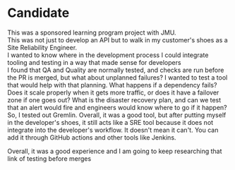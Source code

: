 # Candidate

This was a sponsored learning program project with JMU.<br>
This was not just to develop an API but to walk in my customer's shoes as a Site Reliability Engineer.<br>
I wanted to know where in the development process I could integrate tooling and testing in a way that made sense for developers<br>
I found that QA and Quality are normally tested, and checks are run before the PR is merged, but what about unplanned failures?
I wanted to test a tool that would help with that planning. What happens if a dependency fails? Does it scale properly when it gets more traffic, or does it have a failover zone if one goes out? What is the disaster recovery plan, and can we test that an alert would fire and engineers would know where to go if it happen?
So, I tested out Gremlin. Overall, it was a good tool, but after putting myself in the developer's shoes, it still acts like a SRE tool because it does not integrate into the developer's workflow. It doesn't mean it can't. You can add it through GitHub actions and other tools like Jenkins.<br>

Overall, it was a good experience and I am going to keep researching that link of testing before merges 
